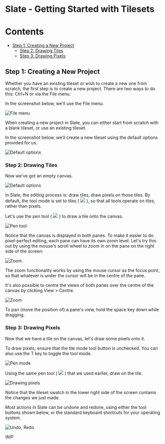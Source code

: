 # Slate - Getting Started with Tilesets

<!-- START doctoc generated TOC please keep comment here to allow auto update -->
<!-- DON'T EDIT THIS SECTION, INSTEAD RE-RUN doctoc TO UPDATE -->
# Contents

- [Step 1: Creating a New Project](#step-1-creating-a-new-project)
  - [Step 2: Drawing Tiles](#step-2-drawing-tiles)
  - [Step 3: Drawing Pixels](#step-3-drawing-pixels)

<!-- END doctoc generated TOC please keep comment here to allow auto update -->

## Step 1: Creating a New Project

Whether you have an existing tileset or wish to create a new one from scratch, the first step is to create a new project. There are two ways to do this: Ctrl+N or via the File menu.

In the screenshot below, we'll use the File menu.

![File menu](https://github.com/mitchcurtis/slate/blob/release/doc/images/slate-getting-started-1.png)

When creating a new project in Slate, you can either start from scratch with a blank tileset, or use an existing tileset.

In the screenshot below, we'll create a new tileset using the default options provided for us.

![Default options](https://github.com/mitchcurtis/slate/blob/release/doc/images/slate-getting-started-2.png)

### Step 2: Drawing Tiles

Now we've got an empty canvas.

![Default options](https://github.com/mitchcurtis/slate/blob/release/doc/images/slate-getting-started-3.png)

In Slate, the editing process is: draw tiles, draw pixels on those tiles. By default, the tool mode is set to tiles ( ![](https://github.com/mitchcurtis/slate/blob/release/doc/images/slate-toolbar-modeToolButton.png) ), so that all tools operate on tiles, rather than pixels.

Let's use the pen tool ( ![](https://github.com/mitchcurtis/slate/blob/release/doc/images/slate-toolbar-penToolButton.png) ) to draw a tile onto the canvas.

![Pen tool](https://github.com/mitchcurtis/slate/blob/release/doc/images/slate-getting-started-4.png)

Notice that the canvas is displayed in both panes. To make it easier to do pixel-perfect editing, each pane can have its own zoom level. Let's try this out by using the mouse's scroll wheel to zoom in on the pane on the right side of the screen:

![Zoom](https://github.com/mitchcurtis/slate/blob/release/doc/images/slate-getting-started-5.png)

The zoom functionality works by using the mouse cursor as the focus point, so that whatever is under the cursor will be in the centre of the pane.

It's also possible to centre the views of both panes over the centre of the canvas by clicking View > Centre.

![Zoom](https://github.com/mitchcurtis/slate/blob/release/doc/images/slate-getting-started-6.png)

To pan (move the position of) a pane's view, hold the space key down while dragging.

### Step 3: Drawing Pixels

Now that we have a tile on the canvas, let's draw some pixels onto it.

To draw pixels, ensure that the tile mode tool button is unchecked. You can also use the T key to toggle the tool mode.

![Pen mode](https://github.com/mitchcurtis/slate/blob/release/doc/images/slate-getting-started-7.png)

Using the same pen tool ( ![](https://github.com/mitchcurtis/slate/blob/release/doc/images/slate-tool-penToolButton.png) ) that we used earlier, draw on the tile.

![Drawing pixels](https://github.com/mitchcurtis/slate/blob/release/doc/images/slate-getting-started-8.png)

Notice that the tileset swatch in the lower right side of the screen contains the changes we just made.

Most actions in Slate can be undone and redone, using either the tool buttons shown below, or the standard keyboard shortcuts for your operating system.

![Undo, Redo](https://github.com/mitchcurtis/slate/blob/release/doc/images/slate-getting-started-9.png)

*WIP*
